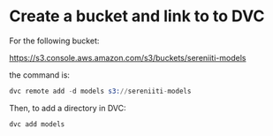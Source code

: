 # Create a bucket and link to to DVC

For the following bucket:

https://s3.console.aws.amazon.com/s3/buckets/sereniiti-models

the command is:

```s
dvc remote add -d models s3://sereniiti-models
```

Then, to add a directory in DVC:

```s
dvc add models
```